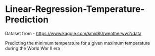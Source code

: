 # Linear-Regression-Temperature-Prediction

Dataset from - https://www.kaggle.com/smid80/weatherww2/data

Predicting the minimum temperature for a given maximum temperature during the World War II era
